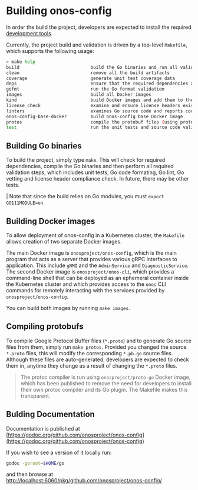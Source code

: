 <!--
SPDX-FileCopyrightText: 2019-present Open Networking Foundation <info@opennetworking.org>

SPDX-License-Identifier: Apache-2.0
-->

# Building onos-config
In order the build the project, developers are expected to install the 
required [development tools](../../developers/prerequisites.md). 

Currently, the project build and validation is driven by a top-level `Makefile`, which supports the following usage:
```bash
> make help
build                           build the Go binaries and run all validations (default)
clean                           remove all the build artifacts
coverage                        generate unit test coverage data
deps                            ensure that the required dependencies are in place
gofmt                           run the Go format validation
images                          build all Docker images
kind                            build Docker images and add them to the currently configured kind cluster
license_check                   examine and ensure license headers exist
linters                         examines Go source code and reports coding problems
onos-config-base-docker         build onos-config base Docker image
protos                          compile the protobuf files (using protoc-go Docker)
test                            run the unit tests and source code validation
```

## Building Go binaries
To build the project, simply type `make`. This will check for required dependencies, compile the Go binaries 
and then perform all required validation steps, which includes unit tests, Go code formating, Go lint, Go vetting
and license header compliance check. In future, there may be other tests.

| Note that since the build relies on Go modules, you must `export GO111MODULE=on`.
## Building Docker images
To allow deployment of onos-config in a Kubernetes cluster, the `Makefile` allows creation of two separate Docker 
images.

The main Docker image is `onosproject/onos-config`, which is the main program that acts as a server that provides 
various gRPC interfaces to application. This include `gNMI` and the `AdminService` and `DiagnosticService`. The
second Docker image is `onosproject/onos-cli`, which provides a command-line shell that can be deployed as an
ephemeral container inside the Kubernetes cluster and which provides access to the `onos` CLI commands for 
remotely interacting with the services provided by `onosproject/onos-config`.

You can build both images by running `make images`.

## Compiling protobufs
To compile Google Protocol Buffer files (`*.proto`) and to generate Go source files from them, simply run
`make protos`. Provided you changed the source `*.proto` files, this will modify the corresponding `*.pb.go` source
files. Although these files are auto-generated, developers are expected to check them in, anytime they change as
a result of changing the `*.proto` files.

> The protoc compiler is run using `onosproject/proto-go` Docker image, which has been published to remove the
need for developers to install their own protoc compiler and its Go plugin. The Makefile makes this transparent.


## Bulding Documentation
Documentation is published at [https://godoc.org/github.com/onosproject/onos-config](https://godoc.org/github.com/onosproject/onos-config)

If you wish to see a version of it locally run:
```bash
godoc -goroot=$HOME/go
``` 

and then browse at [http://localhost:6060/pkg/github.com/onosproject/onos-config/](http://localhost:6060/pkg/github.com/onosproject/onos-config/)
